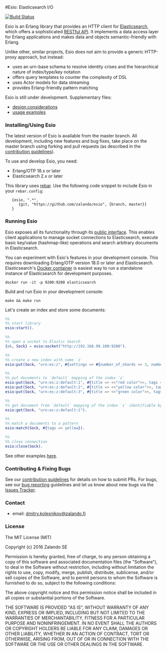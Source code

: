 #Esio: Elasticsearch I/O

[![Build Status](https://secure.travis-ci.org/zalando/esio.svg?branch=master)](http://travis-ci.org/zalando/esio)

Esio is an Erlang library that provides an HTTP client for [Elasticsearch](https://www.elastic.co/products/elasticsearch), which offers a sophisticated [RESTful API](https://www.elastic.co/guide/en/elasticsearch/reference/current/docs.html). It implements a data access layer for Erlang applications and makes data and objects semantic-friendly with Erlang. 

Unlike other, similar projects, Esio does not aim to provide a generic HTTP-proxy approach, but instead: 
* uses an urn-base schema to resolve identity crises and the hierarchical nature of index/type/key notation
* offers query templates to counter the complexity of DSL 
* uses Actor models for data streaming
* provides Erlang-friendly pattern matching  

Esio is still under development. Supplementary files:
* [design considerations](doc/design.md)
* [usage examples](doc/example.md) 

### Installing/Using Esio

The latest version of Esio is available from the master branch. All development, including new features and bug fixes, take place on the master branch using forking and pull requests (as described in the [contribution guidelines](doc/contribution.md)). 

To use and develop Esio, you need:
* Erlang/OTP 18.x or later
* Elasticsearch 2.x or later

This library uses [rebar](https://github.com/rebar/rebar/wiki). Use the following code snippet to include Esio in your `rebar.config`:
```
   {esio, ".*",
      {git, "https://github.com/zalando/esio", {branch, master}}
   }
``` 

### Running Esio
Esio exposes all its functionality through its [public interface](src/esio.erl). This enables client applications to manage socket connections to Elasticsearch, execute basic key/value (hashmap-like) operations and search arbitrary documents in Elasticsearch. 

You can experiment with Esio's features in your development console. This requires downloading Erlang/OTP version 18.0 or later and Elasticsearch. Elasticsearch's [Docker container](https://hub.docker.com/_/elasticsearch/) is easiest way to run a standalone instance of Elasticsearch for development purposes.

```
docker run -it -p 9200:9200 elasticsearch
```

Build and run Esio in your development console:     
```
make && make run
```

Let's create an index and store some documents:

```erlang
%% 
%% start library
esio:start().

%%
%% open a socket to Elastic Search
{ok, Sock} = esio:socket("http://192.168.99.100:9200").

%%
%% create a new index with name `z`
esio:put(Sock, "urn:es:z", #{settings => #{number_of_shards => 3, number_of_replicas => 1}}).

%%
%% put documents to `default` mapping of the index `z`
esio:put(Sock, "urn:es:z:default:1", #{title => <<"red color">>, tags => [red]}).
esio:put(Sock, "urn:es:z:default:2", #{title => <<"yellow color">>, tags => [yellow]}).
esio:put(Sock, "urn:es:z:default:3", #{title => <<"green color">>, tags => [green]}).

%%
%% get document from `default` mapping of the index `z` identifiable by key `1`
esio:get(Sock, "urn:es:z:default:1").

%%
%% match a documents to a pattern  
esio:match(Sock, #{tags => yellow}).

%%
%% close connection
esio:close(Sock).
```

See other examples [here](doc/example.md).


### Contributing & Fixing Bugs
See our [contribution guidelines](doc/contribution.md) for details on how to submit PRs. For bugs, see our [bug reporting](doc/bugs.md) guidelines and let us know about new bugs via the [Issues Tracker](https://github.com/zalando/esio/issues). 

### Contact

* email: dmitry.kolesnikov@zalando.fi

### License

The MIT License (MIT)

Copyright (c) 2016 Zalando SE

Permission is hereby granted, free of charge, to any person obtaining a copy
of this software and associated documentation files (the "Software"), to deal
in the Software without restriction, including without limitation the rights
to use, copy, modify, merge, publish, distribute, sublicense, and/or sell
copies of the Software, and to permit persons to whom the Software is
furnished to do so, subject to the following conditions:

The above copyright notice and this permission notice shall be included in all
copies or substantial portions of the Software.

THE SOFTWARE IS PROVIDED "AS IS", WITHOUT WARRANTY OF ANY KIND, EXPRESS OR
IMPLIED, INCLUDING BUT NOT LIMITED TO THE WARRANTIES OF MERCHANTABILITY,
FITNESS FOR A PARTICULAR PURPOSE AND NONINFRINGEMENT. IN NO EVENT SHALL THE
AUTHORS OR COPYRIGHT HOLDERS BE LIABLE FOR ANY CLAIM, DAMAGES OR OTHER
LIABILITY, WHETHER IN AN ACTION OF CONTRACT, TORT OR OTHERWISE, ARISING FROM,
OUT OF OR IN CONNECTION WITH THE SOFTWARE OR THE USE OR OTHER DEALINGS IN THE
SOFTWARE.
